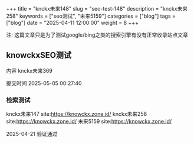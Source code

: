 +++
title = "knckx未来148"
slug = "seo-test-148"
description = "knckx未来258"
keywords = ["seo测试", "未来5159"]
categories = ["blog"]
tags = ["blog"]
date = "2025-04-11 12:00:00"
weight = 8
+++


注:  这篇文章只是为了测试google/bing之类的搜索引擎有没有正常收录站点文章


## knowckxSEO测试

内容 knckx未来369

提交时间 2025-05-05 00:27:40


### 检索测试

knckx未来147 site:https://knowckx.zone.id/
knckx未来258 site:https://knowckx.zone.id/
未来5159 site:https://knowckx.zone.id/

2025-04-21 验证通过





